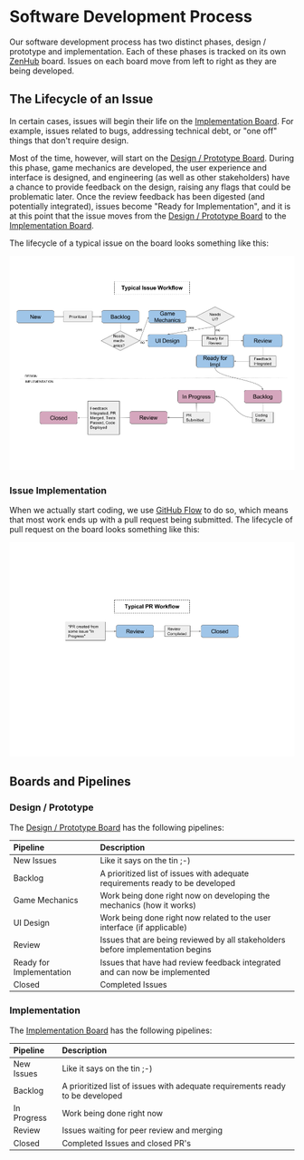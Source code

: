 # Software Development Process

Our software development process has two distinct phases, design / prototype and implementation. Each of these phases is tracked on its own [ZenHub][zenhub] board. Issues on each board move from left to right as they are being developed.


## The Lifecycle of an Issue

In certain cases, issues will begin their life on the [Implementation Board][implementation-board]. For example, issues related to bugs, addressing technical debt, or "one off" things that don't require design.

Most of the time, however, will start on the [Design / Prototype Board][design-prototype-board]. During this phase, game mechanics are developed, the user experience and interface is designed, and engineering (as well as other stakeholders) have a chance to provide feedback on the design, raising any flags that could be problematic later. Once the review feedback has been digested (and potentially integrated), issues become "Ready for Implementation", and it is at this point that the issue moves from the [Design / Prototype Board][design-prototype-board] to the [Implementation Board][implementation-board].

The lifecycle of a typical issue on the board looks something like this:

![Issue Workflow](../images/issue-workflow.png)

### Issue Implementation

When we actually start coding, we use [GitHub Flow][github-flow] to do so, which means that most work ends up with a pull request being submitted. The lifecycle of pull request on the board looks something like this:

![PR Workflow](../images/pr-workflow.png)

<!--
  The flowchart images can be edited here:
  https://docs.google.com/a/learnersguild.org/presentation/d/1P2jYADEsBalKP0i5A2zLiw-zyC8gv1iwXIcyudL9WpU/edit?usp=sharing
-->

## Boards and Pipelines

### Design / Prototype

The [Design / Prototype Board][design-prototype-board] has the following pipelines:

| Pipeline                 | Description                                                                     |
|:-------------------------|:--------------------------------------------------------------------------------|
| New Issues               | Like it says on the tin ;-)                                                     |
| Backlog                  | A prioritized list of issues with adequate requirements ready to be developed   |
| Game Mechanics           | Work being done right now on developing the mechanics (how it works)            |
| UI Design                | Work being done right now related to the user interface (if applicable)         |
| Review                   | Issues that are being reviewed by all stakeholders before implementation begins |
| Ready for Implementation | Issues that have had review feedback integrated and can now be implemented      |
| Closed                   | Completed Issues                                                                |

### Implementation

The [Implementation Board][implementation-board] has the following pipelines:

| Pipeline      | Description                                                                   |
|:--------------|:------------------------------------------------------------------------------|
| New Issues    | Like it says on the tin ;-)                                                   |
| Backlog       | A prioritized list of issues with adequate requirements ready to be developed |
| In Progress   | Work being done right now                                                     |
| Review        | Issues waiting for peer review and merging                                    |
| Closed        | Completed Issues and closed PR's                                              |


<!-- links -->

[zenhub]: https://www.zenhub.com/
[github-flow]: https://guides.github.com/introduction/flow/
[design-prototype-board]: https://github.com/LearnersGuild/game-prototype#boards
[implementation-board]: https://github.com/LearnersGuild/game#boards
